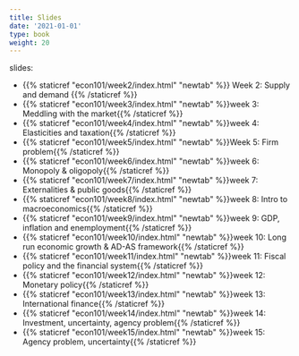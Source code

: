 ```yaml
---
title: Slides
date: '2021-01-01'
type: book
weight: 20
---
```


slides:

- {{% staticref "econ101/week2/index.html" "newtab" %}} Week 2: Supply and demand {{% /staticref %}}
- {{% staticref "econ101/week3/index.html" "newtab" %}}week 3: Meddling with the market{{% /staticref %}}
- {{% staticref "econ101/week4/index.html" "newtab" %}}week 4: Elasticities and taxation{{% /staticref %}}
- {{% staticref "econ101/week5/index.html" "newtab" %}}Week 5: Firm problem{{% /staticref %}}
- {{% staticref "econ101/week6/index.html" "newtab" %}}week 6: Monopoly & oligopoly{{% /staticref %}}
- {{% staticref "econ101/week7/index.html" "newtab" %}}week 7: Externalities & public goods{{% /staticref %}}
- {{% staticref "econ101/week8/index.html" "newtab" %}}week 8: Intro to macroeconomics{{% /staticref %}}
- {{% staticref "econ101/week9/index.html" "newtab" %}}week 9: GDP, inflation and enemployment{{% /staticref %}}
- {{% staticref "econ101/week10/index.html" "newtab" %}}week 10: Long run economic growth & AD-AS framework{{% /staticref %}}
- {{% staticref "econ101/week11/index.html" "newtab" %}}week 11: Fiscal policy and the financial system{{% /staticref %}}
- {{% staticref "econ101/week12/index.html" "newtab" %}}week 12: Monetary policy{{% /staticref %}}
- {{% staticref "econ101/week13/index.html" "newtab" %}}week 13: International finance{{% /staticref %}}
- {{% staticref "econ101/week14/index.html" "newtab" %}}week 14: Investment, uncertainty, agency problem{{% /staticref %}}
- {{% staticref "econ101/week15/index.html" "newtab" %}}week 15: Agency problem, uncertainty{{% /staticref %}}